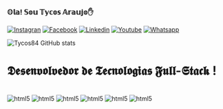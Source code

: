 ### 𝕆𝕝𝕒! 𝕊𝕠𝕦 𝕋𝕪𝕔𝕠𝕤 𝔸𝕣𝕒𝕦𝕛𝕠✋

[![Instagran](https://img.shields.io/badge/Instagram-E4405F?style=for-the-badge&logo=instagram&logoColor=white)](https://www.instagram.com/tycosoficial/)
[![Facebook](https://img.shields.io/badge/Facebook-1877F2?style=for-the-badge&logo=facebook&logoColor=white)](https://www.facebook.com/luisfesb)
[![Linkedin](https://img.shields.io/badge/LinkedIn-0077B5?style=for-the-badge&logo=linkedin&logoColor=white)](https://www.linkedin.com/in/luis-ara%C3%BAjo-257b95131)
[![Youtube](https://img.shields.io/badge/YouTube-FF0000?style=for-the-badge&logo=youtube&logoColor=white)](https://www.youtube.com/channel/UCWtWiXhED4y8ALcQIHO4c0Q)
[![Whatsapp](https://img.shields.io/badge/WhatsApp-25D366?style=for-the-badge&logo=whatsapp&logoColor=white)](https://contate.me/tycos84)

![Tycos84 GitHub stats](https://github-readme-stats.vercel.app/api?username=Tycos84&show_icons=true&theme=radical)

# 𝕯𝖊𝖘𝖊𝖓𝖛𝖔𝖑𝖛𝖊𝖉𝖔𝖗 𝖉𝖊 𝕿𝖊𝖈𝖓𝖔𝖑𝖔𝖌𝖎𝖆𝖘 𝕱𝖚𝖑𝖑-𝕾𝖙𝖆𝖈𝖐 !

<div style="display: inline_block"><br/>
<img align="center" alt="html5" src="https://img.shields.io/badge/HTML5-E34F26?style=for-the-badge&logo=html5&logoColor=white" />
<img align="center" alt="html5" src="https://img.shields.io/badge/CSS3-1572B6?style=for-the-badge&logo=css3&logoColor=white" />
<img align="center" alt="html5" src="https://img.shields.io/badge/JavaScript-F7DF1E?style=for-the-badge&logo=javascript&logoColor=black" />
<img align="center" alt="html5" src="https://img.shields.io/badge/Adobe%20Photoshop-31A8FF?style=for-the-badge&logo=Adobe%20Photoshop&logoColor=black" />

<img align="center" alt="html5" src="https://img.shields.io/badge/GIT-E44C30?style=for-the-badge&logo=git&logoColor=whitehttps://img.shields.io/badge/GIT-E44C30?style=for-the-badge&logo=git&logoColor=white" />
<img align="center" alt="html5" src="https://img.shields.io/badge/GIT-E44C30?style=for-the-badge&logo=git&logoColor=white"/>
</div>
 
